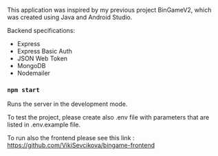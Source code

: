This application was inspired by my previous project BinGameV2, which was created using Java and Android Studio.

Backend specifications: 
<ul>
    <li>Express</li>
    <li>Express Basic Auth</li>
    <li>JSON Web Token</li>
    <li>MongoDB</li>
    <li>Nodemailer</li>
</ul>

### `npm start`

Runs the server in the development mode.<br />

To test the project, please create also .env file with parameters that are listed in .env.example file.

To run also the frontend please see this link : 
https://github.com/VikiSevcikova/bingame-frontend
